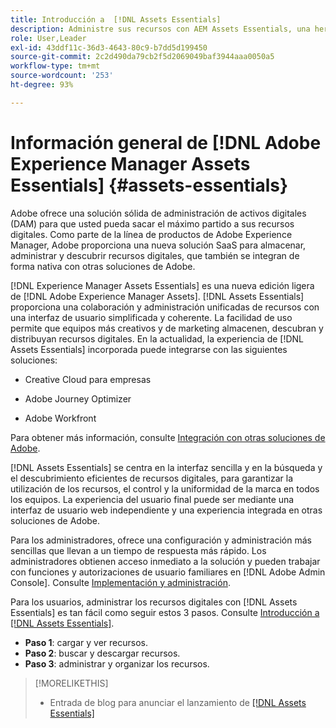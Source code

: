 ```yaml
---
title: Introducción a  [!DNL Assets Essentials]
description: Administre sus recursos con AEM Assets Essentials, una herramienta ligera que funciona dentro de las aplicaciones de Experience Cloud.
role: User,Leader
exl-id: 43ddf11c-36d3-4643-80c9-b7dd5d199450
source-git-commit: 2c2d490da79cb2f5d2069049baf3944aaa0050a5
workflow-type: tm+mt
source-wordcount: '253'
ht-degree: 93%

---
```


# Información general de [!DNL Adobe Experience Manager Assets Essentials] {#assets-essentials}

<!-- TBD: Update this banner to remove Beta label. 
![Banner image for beta docs](assets/do-not-localize/banner-image-beta-docs.png)
-->

Adobe ofrece una solución sólida de administración de activos digitales (DAM) para que usted pueda sacar el máximo partido a sus recursos digitales. Como parte de la línea de productos de Adobe Experience Manager, Adobe proporciona una nueva solución SaaS para almacenar, administrar y descubrir recursos digitales, que también se integran de forma nativa con otras soluciones de Adobe.

[!DNL Experience Manager Assets Essentials] es una nueva edición ligera de [!DNL Adobe Experience Manager Assets]. [!DNL Assets Essentials] proporciona una colaboración y administración unificadas de recursos con una interfaz de usuario simplificada y coherente. La facilidad de uso permite que equipos más creativos y de marketing almacenen, descubran y distribuyan recursos digitales. En la actualidad, la experiencia de [!DNL Assets Essentials] incorporada puede integrarse con las siguientes soluciones:

* Creative Cloud para empresas

* Adobe Journey Optimizer

* Adobe Workfront

Para obtener más información, consulte [Integración con otras soluciones de Adobe](integration.md).

[!DNL Assets Essentials] se centra en la interfaz sencilla y en la búsqueda y el descubrimiento eficientes de recursos digitales, para garantizar la utilización de los recursos, el control y la uniformidad de la marca en todos los equipos. La experiencia del usuario final puede ser mediante una interfaz de usuario web independiente y una experiencia integrada en otras soluciones de Adobe.

Para los administradores, ofrece una configuración y administración más sencillas que llevan a un tiempo de respuesta más rápido. Los administradores obtienen acceso inmediato a la solución y pueden trabajar con funciones y autorizaciones de usuario familiares en [!DNL Adobe Admin Console]. Consulte [Implementación y administración](/help/deploy-administer.md).

Para los usuarios, administrar los recursos digitales con [!DNL Assets Essentials] es tan fácil como seguir estos 3 pasos. Consulte [Introducción a [!DNL Assets Essentials]](/help/get-started.md).

* **Paso 1**: cargar y ver recursos.
* **Paso 2**: buscar y descargar recursos.
* **Paso 3**: administrar y organizar los recursos.

>[!MORELIKETHIS]
>
>* Entrada de blog para anunciar el lanzamiento de [[!DNL Assets Essentials] ](https://blog.adobe.com/en/publish/2021/04/27/introducing-adobe-experience-manager-assets-essentials-to-simplify-collaboration-across-teams.html)


